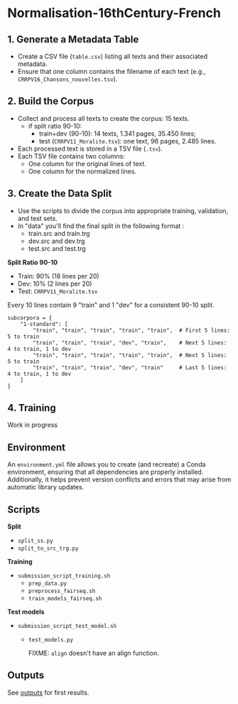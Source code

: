 # Normalisation-16thCentury-French

## 1. Generate a Metadata Table
- Create a CSV file (`table.csv`) listing all texts and their associated metadata.
- Ensure that one column contains the filename of each text (e.g., `CRRPV16_Chansons_nouvelles.tsv`).

## 2. Build the Corpus
- Collect and process all texts to create the corpus: 15 texts.
  - if split ratio 90-10:
    - train+dev (90-10): 14 texts, 1.341 pages, 35.450 lines;
    - test (`CRRPV11_Moralite.tsv`): one text, 96 pages, 2.485 lines.
- Each processed text is stored in a TSV file (`.tsv`).
- Each TSV file contains two columns:
  - One column for the original lines of text.
  - One column for the normalized lines.

## 3. Create the Data Split
- Use the scripts to divide the corpus into appropriate training, validation, and test sets.
- In "data" you'll find the final split in the following format :
  - train.src and train.trg
  - dev.src and dev.trg
  - test.src and test.trg

**Split Ratio 90-10**

- Train: 90% (18 lines per 20)
- Dev: 10% (2 lines per 20)
- Test: `CRRPV11_Moralite.tsv`

Every 10 lines contain 9 "train" and 1 "dev" for a consistent 90-10 split.

```
subcorpora = {
    "1-standard": [
        "train", "train", "train", "train", "train",  # First 5 lines: 5 to train
        "train", "train", "train", "dev", "train",    # Next 5 lines: 4 to train, 1 to dev
        "train", "train", "train", "train", "train",  # Next 5 lines: 5 to train
        "train", "train", "train", "dev", "train"     # Last 5 lines: 4 to train, 1 to dev
    ]
}
```

## 4. Training

Work in progress

## Environment

An `environment.yml` file allows you to create (and recreate) a Conda environment, ensuring that all dependencies are properly installed. Additionally, it helps prevent version conflicts and errors that may arise from automatic library updates.

## Scripts

**Split**
- `split_ss.py`
- `split_to_src_trg.py`

**Training**
- `submission_script_training.sh`
  - `prep_data.py`
  - `preprocess_fairseq.sh`
  - `train_models_fairseq.sh`

**Test models**
- `submission_script_test_model.sh`
  - `test_models.py`

    FIXME: `align` doesn't have an align function.

## Outputs

See [outputs](https://github.com/soniasol/Normalisation-16thCentury-French/tree/main/outputs) for first results.
